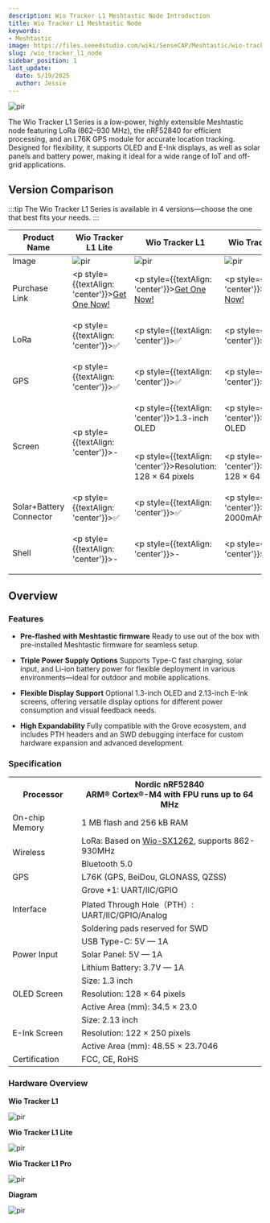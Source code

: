 ```yaml
---
description: Wio Tracker L1 Meshtastic Node Introduction
title: Wio Tracker L1 Meshtastic Node
keywords:
- Meshtastic
image: https://files.seeedstudio.com/wiki/SenseCAP/Meshtastic/wio-tracker-L1.webp
slug: /wio_tracker_l1_node
sidebar_position: 1
last_update:
  date: 5/19/2025
  author: Jessie
---
```



<p style={{textAlign: 'center'}}><img src="https://files.seeedstudio.com/wiki/SenseCAP/Meshtastic/wio-tracker-l1.jpg" alt="pir" width={600} height="auto" /></p>

The Wio Tracker L1 Series is a low-power, highly extensible Meshtastic node featuring LoRa (862–930 MHz), the nRF52840 for efficient processing, and an L76K GPS module for accurate location tracking. Designed for flexibility, it supports OLED and E-Ink displays, as well as solar panels and battery power, making it ideal for a wide range of IoT and off-grid applications.

## Version Comparison

:::tip
The Wio Tracker L1 Series is available in 4 versions—choose the one that best fits your needs.
:::

|Product Name|Wio Tracker L1 Lite|Wio Tracker L1|Wio Tracker L1 Pro|Wio Tracker L1 E-Ink|
|------------------|------------------|--------------------------|-----------------------|-----------------------|
|Image|<img src="https://media-cdn.seeedstudio.com/media/catalog/product/cache/bb49d3ec4ee05b6f018e93f896b8a25d/1/-/1-114993653-wio-tracker-l1-lite.jpg" alt="pir" width={300} height="auto" />|<img src="https://media-cdn.seeedstudio.com/media/catalog/product/cache/bb49d3ec4ee05b6f018e93f896b8a25d/1/-/1-114993648-wio-tracker-l1.jpg" alt="pir" width={300} height="auto" />|<img src="https://media-cdn.seeedstudio.com/media/catalog/product/cache/bb49d3ec4ee05b6f018e93f896b8a25d/1/-/1-114993649-wio-tracker-l1-pro.jpg" alt="pir" width={300} height="auto" />|<img src="https://files.seeedstudio.com/wiki/SenseCAP/Meshtastic/L1-e-ink.png" alt="pir" width={300} height="auto" />|
|Purchase Link|<p style={{textAlign: 'center'}}>[Get One Now!](https://www.seeedstudio.com/Wio-Tracker-L1-Lite-p-6455.html)</p>|<p style={{textAlign: 'center'}}>[Get One Now!](https://www.seeedstudio.com/Wio-Tracker-L1-p-6453.html)</p>|<p style={{textAlign: 'center'}}>[Get One Now!](https://www.seeedstudio.com/Wio-Tracker-L1-Pro-p-6454.html)</p>|<p style={{textAlign: 'center'}}>[Get One Now!](https://www.seeedstudio.com/Wio-Tracker-L1-E-ink-p-6456.html)</p>|
|LoRa|<p style={{textAlign: 'center'}}>✅</p>|<p style={{textAlign: 'center'}}>✅</p>|<p style={{textAlign: 'center'}}>✅</p>|<p style={{textAlign: 'center'}}>✅</p>|
|GPS|<p style={{textAlign: 'center'}}>✅</p>|<p style={{textAlign: 'center'}}>✅</p>|<p style={{textAlign: 'center'}}>✅</p>|<p style={{textAlign: 'center'}}>✅</p>|
|Screen|<p style={{textAlign: 'center'}}>-</p>|<p style={{textAlign: 'center'}}>1.3-inch OLED</p><br/><p style={{textAlign: 'center'}}>Resolution: 128 × 64 pixels</p>|<p style={{textAlign: 'center'}}>1.3-inch OLED</p><br/><p style={{textAlign: 'center'}}>Resolution: 128 × 64 pixels</p>|<p style={{textAlign: 'center'}}>2.13-inch E-ink</p><br/><p style={{textAlign: 'center'}}>Resolution: 122 × 250 pixels</p>|
|Solar+Battery Connector|<p style={{textAlign: 'center'}}>✅</p>|<p style={{textAlign: 'center'}}>✅</p>|<p style={{textAlign: 'center'}}>Built-in 2000mAh battery</p>|<p style={{textAlign: 'center'}}>✅</p>|
|Shell|<p style={{textAlign: 'center'}}>-</p>|<p style={{textAlign: 'center'}}>-</p>|<p style={{textAlign: 'center'}}>✅</p>|<p style={{textAlign: 'center'}}>-</p>|

## Overview

### Features

- **Pre-flashed with Meshtastic firmware**
Ready to use out of the box with pre-installed Meshtastic firmware for seamless setup.

- **Triple Power Supply Options**
Supports Type-C fast charging, solar input, and Li-ion battery power for flexible deployment in various environments—ideal for outdoor and mobile applications.

- **Flexible Display Support**
Optional 1.3-inch OLED and 2.13-inch E-Ink screens, offering versatile display options for different power consumption and visual feedback needs.

- **High Expandability**
Fully compatible with the Grove ecosystem, and includes PTH headers and an SWD debugging interface for custom hardware expansion and advanced development.

### Specification

<table>
  <tr>
    <th colspan="1">Processor</th>
    <th colspan="1">
      Nordic nRF52840<br />ARM® Cortex®-M4 with FPU runs up to 64 MHz
    </th>
  </tr>
  <tr>
    <td colspan="1">On-chip Memory</td>
    <td colspan="1">1 MB flash and 256 kB RAM</td>
  </tr>
  <tr>
    <td colspan="1" rowspan="2">Wireless</td>
    <td colspan="1">
      LoRa: Based on <a href="https://www.seeedstudio.com/Wio-SX1262-Wireless-Module-p-5981.html">Wio-SX1262</a>, supports 862-930MHz
    </td>
  </tr>
  <tr>
    <td colspan="1">Bluetooth 5.0</td>
  </tr>
  <tr>
    <td colspan="1">GPS</td>
    <td colspan="1">L76K (GPS, BeiDou, GLONASS, QZSS)</td>
  </tr>
  <tr>
    <td colspan="1" rowspan="3">Interface</td>
    <td colspan="1">Grove *1: UART/IIC/GPIO</td>
  </tr>
  <tr>
    <td colspan="1">Plated Through Hole（PTH）: UART/IIC/GPIO/Analog</td>
  </tr>
  <tr>
    <td colspan="1">Soldering pads reserved for SWD</td>
  </tr>
  <tr>
    <td colspan="1" rowspan="3">Power Input</td>
    <td colspan="1">USB Type-C: 5V — 1A</td>
  </tr>
  <tr>
    <td colspan="1">Solar Panel: 5V — 1A</td>
  </tr>
  <tr>
    <td colspan="1">Lithium Battery: 3.7V — 1A</td>
  </tr>
  <tr>
    <td colspan="1" rowspan="3">OLED Screen</td>
    <td colspan="1">Size: 1.3 inch</td>
  </tr>
  <tr>
    <td colspan="1">Resolution: 128 × 64 pixels</td>
  </tr>
  <tr>
    <td colspan="1">Active Area (mm): 34.5 × 23.0</td>
  </tr>
  <tr>
    <td colspan="1" rowspan="3">E-Ink Screen</td>
    <td colspan="1">Size: 2.13 inch</td>
  </tr>
  <tr>
    <td colspan="1">Resolution: 122 × 250 pixels</td>
  </tr>
  <tr>
    <td colspan="1">Active Area (mm): 48.55 × 23.7046</td>
  </tr>
  <tr>
    <td colspan="1">Certification</td>
    <td colspan="1">FCC, CE, RoHS</td>
  </tr>
</table>

### Hardware Overview

**Wio Tracker L1**
<p style={{textAlign: 'center'}}><img src="https://files.seeedstudio.com/wiki/SenseCAP/Meshtastic/wio_tracker-l1.png" alt="pir" width={800} height="auto" /></p>

**Wio Tracker L1 Lite**
<p style={{textAlign: 'center'}}><img src="https://files.seeedstudio.com/wiki/SenseCAP/Meshtastic/wio_tracker_l1_lite.png" alt="pir" width={800} height="auto" /></p>

**Wio Tracker L1 Pro**
<p style={{textAlign: 'center'}}><img src="https://files.seeedstudio.com/wiki/SenseCAP/Meshtastic/wio_tracker_l1-pro.png" alt="pir" width={800} height="auto" /></p>

**Diagram**

<p style={{textAlign: 'center'}}><img src="https://files.seeedstudio.com/wiki/SenseCAP/Meshtastic/l1-diagram.png" alt="pir" width={800} height="auto" /></p>
